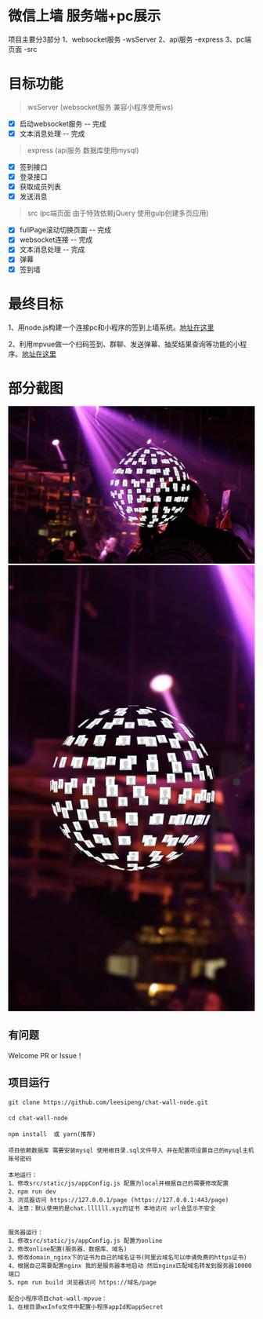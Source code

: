 # 微信上墙 服务端+pc展示

项目主要分3部分
1、websocket服务 -wsServer
2、api服务 -express
3、pc端页面 -src 

# 目标功能

> wsServer (websocket服务 兼容小程序使用ws)
- [x] 启动websocket服务 -- 完成
- [x] 文本消息处理 -- 完成

> express (api服务 数据库使用mysql)
- [x] 签到接口
- [x] 登录接口
- [x] 获取成员列表
- [x] 发送消息

> src (pc端页面 由于特效依赖jQuery 使用gulp创建多页应用)
- [x] fullPage滚动切换页面 -- 完成
- [x] websocket连接 -- 完成
- [x] 文本消息处理 -- 完成
- [x] 弹幕
- [x] 签到墙

# 最终目标

1、用node.js构建一个连接pc和小程序的签到上墙系统。[地址在这里](https://github.com/leesipeng/chat-wall-node)

2、利用mpvue做一个扫码签到、群聊、发送弹幕、抽奖结果查询等功能的小程序。[地址在这里](https://github.com/leesipeng/chat-wall-mpvue)

# 部分截图
![PC](screenshot/pc.jpg)
![手机](screenshot/phone.jpg)

## 有问题

Welcome PR or Issue！

## 项目运行

```
git clone https://github.com/leesipeng/chat-wall-node.git  

cd chat-wall-node

npm install  或 yarn(推荐)

项目依赖数据库 需要安装mysql 使用根目录.sql文件导入 并在配置项设置自己的mysql主机账号密码

本地运行：
1、修改src/static/js/appConfig.js 配置为local并根据自己的需要修改配置
2、npm run dev
3、浏览器访问 https://127.0.0.1/page (https://127.0.0.1:443/page)
4、注意：默认使用的是chat.llllll.xyz的证书 本地访问 url会显示不安全


服务器运行：
1、修改src/static/js/appConfig.js 配置为online
2、修改online配置(服务器、数据库、域名)
3、修改domain_nginx下的证书为自己的域名证书(阿里云域名可以申请免费的https证书)
4、根据自己需要配置nginx 我的是服务器本地启动 然后nginx匹配域名转发到服务器10000端口
5、npm run build 浏览器访问 https://域名/page

配合小程序项目chat-wall-mpvue：
1、在根目录wxInfo文件中配置小程序appId和appSecret
```


